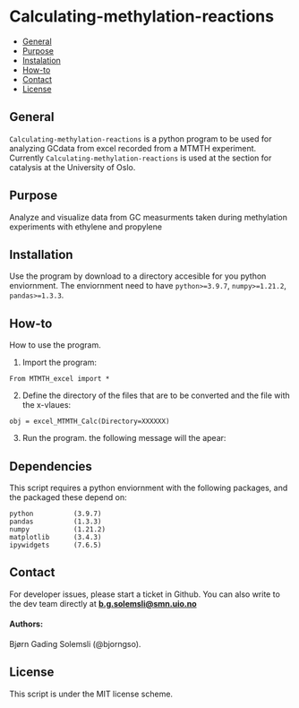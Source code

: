 # Calculating-methylation-reactions


* [General](#general-info)
* [Purpose](#purpose)
* [Instalation](#installation)
* [How-to](#how-to)
* [Contact](#Contact)
* [License](#License)


## General

`Calculating-methylation-reactions` is a python program to be used for 
analyzing GCdata from excel recorded from a MTMTH experiment.
Currently `Calculating-methylation-reactions` is used at the section for catalysis at
the University of Oslo.

## Purpose

Analyze and visualize data from GC measurments taken during methylation experiments with ethylene and propylene

## Installation

Use the program by download to a directory accesible for you python enviornment. The enviornment need to have `python>=3.9.7`, `numpy>=1.21.2`, `pandas>=1.3.3`.


## How-to
How to use the program.


1. Import the program:
```
From MTMTH_excel import *
```
2. Define the directory of the files that are to be converted and the file with the x-vlaues:
```
obj = excel_MTMTH_Calc(Directory=XXXXXX)
```
3. Run the program. the following message will the apear:

## Dependencies

This script requires a python enviornment with the following packages, and the packaged these depend on:
```
python          (3.9.7)
pandas          (1.3.3)
numpy           (1.21.2)
matplotlib      (3.4.3)
ipywidgets      (7.6.5)
```

## Contact

For developer issues, please start a ticket in Github. You can also write to the dev team directly at  **b.g.solemsli@smn.uio.no**
#### Authors: 
Bjørn Gading Solemsli (@bjorngso).

## License
This script is under the MIT license scheme. 




